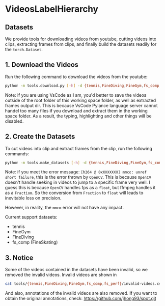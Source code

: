 # VideosLabelHierarchy


## Datasets

We provide tools for downloading videos from youtube, cutting videos into clips, extracting frames from clips, and finally build the datasets readily for the `torch.Dataset`.

## 1. Download the Videos

Run the following command to download the videos from the youtube:

```bash
python -m tools.download.py [-h] -d {tennis,FineDiving,FineGym,fs_comp,fs_perf} [-f path/to/ffmpeg/executable] [-o path/to/save/the/videos] [-p port_of_proxy] [-i ip_of_proxy] [-n number_of_downloading_threads]
```
Note: if you are using VsCode as I am, you'd better to save the videos outside of the root folder of this working space folder, as well as extracted frames output dir. This is because VsCode Pylance language server cannot handel too many files if you download and extract them in the working space folder. As a result, the typing, highlighting and other things will be disabled.

## 2. Create the Datasets

To cut videos into clip and extract frames from the clip, run the following commands:

```bash
python -m tools.make_datasets [-h] -d {tennis,FineDiving,FineGym,fs_comp,fs_perf} -i path/to/downloaded/videos [-o path/to/extracted/frames] [-m maximum_height_of the extracted frame] [-n number_of_extracting_frames]
```

Note: if you meet the error message: `[h264 @ 0xXXXXXXX] mmco: unref short failure`, this is the error thrown by `OpenCV`. This is because `OpenCV` doesn't handle seeking in videos to jump to a specific frame very well. I guess this is because `OpenCV` handles fps as a `float`, but ffmpeg handles it as a `Fraction`. So the conversion from `Fraction` to `float` will leads to inevitable loss on precision.

However, in reality, the `mmco` error will not have any impact.

Current support datasets:
- tennis
- FineGym
- FineDiving
- fs_comp (FineSkating)

## 3. Notice

Some of the videos contained in the datasets have been invalid, so we removed the invalid videos. Invalid videos are shown in

```bash
cat tools/{tennis,FineDiving,FineGym,fs_comp,fs_perf}/invalid-videos.csv
```

And also, annotations of the invalid videos are also removed. If you want to obtain the original annotations, check: https://github.com/jhong93/spot.git